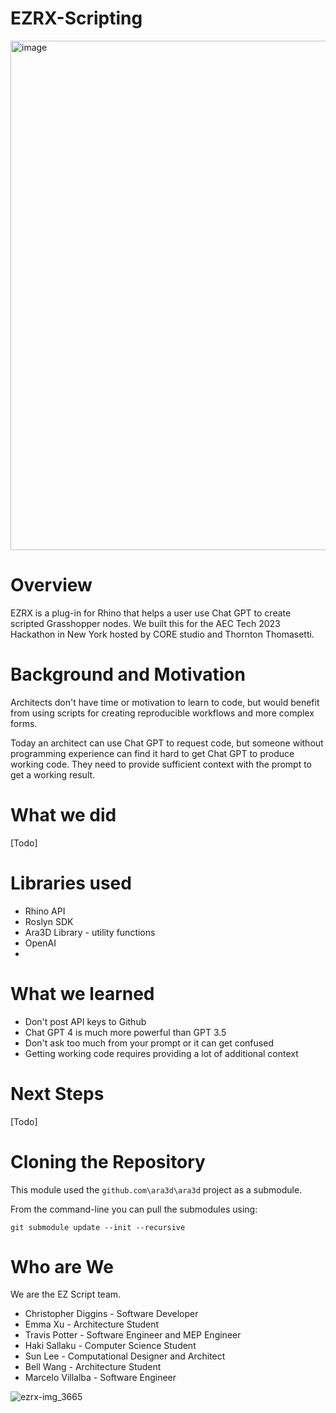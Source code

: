 # EZRX-Scripting

<img width="815" alt="image" src="https://github.com/EZ-Script/EZRX-Scripting/assets/1759994/062a3cd0-ca14-40ba-9502-911c6ef1e2b5">

# Overview

EZRX is a plug-in for Rhino that helps a user use Chat GPT to create scripted Grasshopper nodes. We built this for the AEC Tech 2023 Hackathon in New York hosted by CORE studio and Thornton Thomasetti.

# Background and Motivation

Architects don't have time or motivation to learn to code, but would benefit from using scripts for creating reproducible workflows and more complex forms. 

Today an architect can use Chat GPT to request code, but someone without programming experience can find it hard to get Chat GPT to produce working code. 
They need to provide sufficient context with the prompt to get a working result. 

# What we did 

[Todo]

# Libraries used

* Rhino API
* Roslyn SDK
* Ara3D Library - utility functions
* OpenAI 
* 

# What we learned 

* Don't post API keys to Github
* Chat GPT 4 is much more powerful than GPT 3.5 
* Don't ask too much from your prompt or it can get confused 
* Getting working code requires providing a lot of additional context  

# Next Steps 

[Todo]

# Cloning the Repository 

This module used the `github.com\ara3d\ara3d` project as a submodule.

From the command-line you can pull the submodules using:

```
git submodule update --init --recursive
```

# Who are We

We are the EZ Script team. 
* Christopher Diggins - Software Developer
* Emma Xu - Architecture Student
* Travis Potter - Software Engineer and MEP Engineer
* Haki Sallaku - Computer Science Student
* Sun Lee - Computational Designer and Architect
* Bell Wang - Architecture Student
* Marcelo Villalba - Software Engineer

![ezrx-img_3665](https://github.com/EZ-Script/EZRX-Scripting/assets/1759994/8a5a9ae2-b759-4b8d-a2f2-2dbbda13120b)

